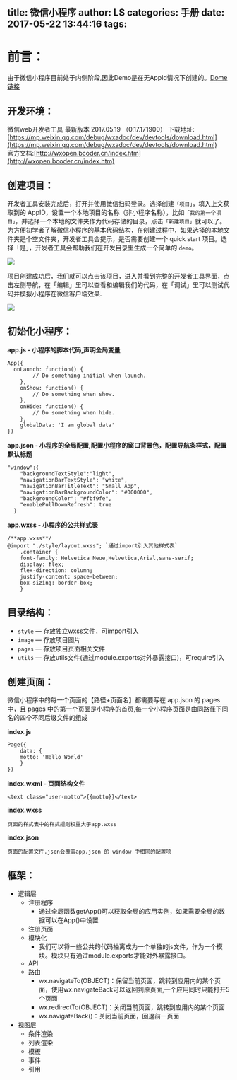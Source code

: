 title: 微信小程序
author: LS
categories: 手册
date: 2017-05-22 13:44:16
tags:
---
前言：
=============

由于微信小程序目前处于内侧阶段,因此Demo是在无AppId情况下创建的。[Dome链接]()

## 开发环境：

微信web开发者工具 最新版本 2017.05.19 （0.17.171900）
下载地址:[https://mp.weixin.qq.com/debug/wxadoc/dev/devtools/download.html](https://mp.weixin.qq.com/debug/wxadoc/dev/devtools/download.html)  
官方文档:[http://wxopen.bcoder.cn/index.htm](http://wxopen.bcoder.cn/index.htm)

## 创建项目：

开发者工具安装完成后，打开并使用微信扫码登录。选择创建`「项目」`，填入上文获取到的 AppID，设置一个本地项目的名称（非小程序名称），比如`「我的第一个项目」`，并选择一个本地的文件夹作为代码存储的目录，点击`「新建项目」`就可以了。   
为方便初学者了解微信小程序的基本代码结构，在创建过程中，如果选择的本地文件夹是个空文件夹，开发者工具会提示，是否需要创建一个 quick start 项目。选择「是」，开发者工具会帮助我们在开发目录里生成一个简单的 `demo`。

![](http://ww4.sinaimg.cn/large/006tKfTcgy1ffu3b3redzj30gl0dwaao.jpg)

项目创建成功后，我们就可以点击该项目，进入并看到完整的开发者工具界面，点击左侧导航，在「编辑」里可以查看和编辑我们的代码，在「调试」里可以测试代码并模拟小程序在微信客户端效果.

![](http://ww2.sinaimg.cn/large/006tKfTcgy1ffu3bqwjknj30ad0ilq3b.jpg)

## 初始化小程序：

**app.js - 小程序的脚本代码,声明全局变量**

```
App({
  onLaunch: function() { 
        // Do something initial when launch.
    },
    onShow: function() {
        // Do something when show.
    },
    onHide: function() {
        // Do something when hide.
    },
    globalData: 'I am global data'
})
```

**app.json - 小程序的全局配置,配置小程序的窗口背景色，配置导航条样式，配置默认标题**

```
"window":{
    "backgroundTextStyle":"light",
    "navigationBarTextStyle": "white",
    "navigationBarTitleText": "Small App",
    "navigationBarBackgroundColor": "#000000",
    "backgroundColor": "#fbf9fe",
    "enablePullDownRefresh": true
  }
```

**app.wxss - 小程序的公共样式表**

```
/**app.wxss**/
@import "./style/layout.wxss"; `通过import引入其他样式表`
    .container {
    font-family: Helvetica Neue,Helvetica,Arial,sans-serif;
    display: flex;
    flex-direction: column;
    justify-content: space-between;
    box-sizing: border-box;
    } 
```


## 目录结构：

- `style` — 存放独立wxss文件，可import引入
- `image` — 存放项目图片
- `pages` — 存放项目页面相关文件
- `utils` — 存放utils文件(通过module.exports对外暴露接口)，可require引入

## 创建页面：

微信小程序中的每一个页面的【路径+页面名】都需要写在 app.json 的 pages 中，且 pages 中的第一个页面是小程序的首页,每一个小程序页面是由同路径下同名的四个不同后缀文件的组成

**index.js** 

```
Page({
    data: {
    motto: 'Hello World'
    }
})
```

**index.wxml - 页面结构文件**

```
<text class="user-motto">{{motto}}</text>
```

**index.wxss**

```
页面的样式表中的样式规则权重大于app.wxss
```

**index.json**

```
页面的配置文件.json会覆盖app.json 的 window 中相同的配置项
```

## 框架：

- 逻辑层
	+ 注册程序
		- 通过全局函数getApp()可以获取全局的应用实例，如果需要全局的数据可以在App()中设置
	+ 注册页面
	+ 模块化
		- 我们可以将一些公共的代码抽离成为一个单独的js文件，作为一个模块。模块只有通过module.exports才能对外暴露接口。
	+ API
	+ 路由
		- wx.navigateTo(OBJECT)：保留当前页面，跳转到应用内的某个页面，使用wx.navigateBack可以返回到原页面,一个应用同时只能打开5个页面
		- wx.redirectTo(OBJECT)：关闭当前页面，跳转到应用内的某个页面
		- wx.navigateBack()：关闭当前页面，回退前一页面
- 视图层
	+ 条件渲染
	+ 列表渲染
	+ 模板
	+ 事件
	+ 引用